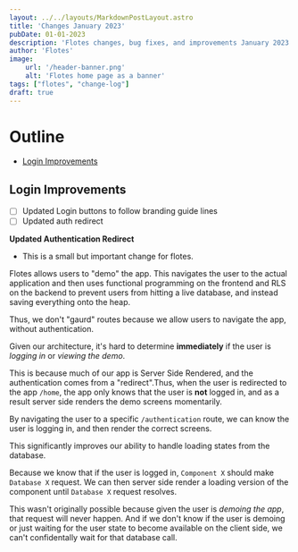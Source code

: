 ```yaml
---
layout: ../../layouts/MarkdownPostLayout.astro
title: 'Changes January 2023'
pubDate: 01-01-2023
description: 'Flotes changes, bug fixes, and improvements January 2023'
author: 'Flotes'
image:
    url: '/header-banner.png' 
    alt: 'Flotes home page as a banner'
tags: ["flotes", "change-log"]
draft: true
---
```



# Outline
- [Login Improvements](#login)


## <a name="login"></a> Login Improvements 
- [ ] Updated Login buttons to follow branding guide lines 
- [ ] Updated auth redirect

**Updated Authentication Redirect**
- This is a small but important change for flotes.

Flotes allows users to "demo" the app. This navigates the user to the actual application and then uses
functional programming on the frontend and RLS on the backend to prevent users from hitting a live database, and instead saving everything onto the heap. 

Thus, we don't "gaurd" routes because we allow users to navigate the app, without authentication.

Given our architecture, it's hard to determine **immediately** if the user is *logging in* or *viewing the demo*. 

This is because much of our app is Server Side Rendered, and the authentication comes from a "redirect".Thus, when the user is redirected to the app `/home`, the app only knows that the user is **not** logged in, and as a result server side renders the demo screens momentarily.

By navigating the user to a specific `/authentication` route, we can know the user is logging in, and then render the correct screens.

This significantly improves our ability to handle loading states from the database.

Because we know that if the user is logged in, `Component X` should make `Database X` request.
We can then server side render a loading version of the component until `Database X` request resolves.

This wasn't originally possible because given the user is *demoing the app*, that request will never happen. And if we don't know if the user is demoing or just waiting for the user state to become available on the client side, we can't confidentally wait for that database call.
